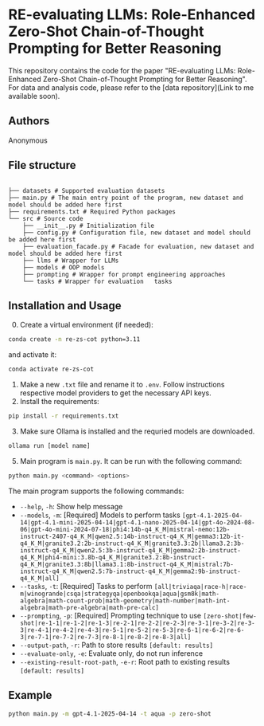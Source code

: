 # RE-evaluating LLMs: Role-Enhanced Zero-Shot Chain-of-Thought Prompting for Better Reasoning

This repository contains the code for the paper "RE-evaluating LLMs: Role-Enhanced Zero-Shot Chain-of-Thought Prompting for Better Reasoning".
For data and analysis code, please refer to the [data repository](Link to me available soon).

## Authors
Anonymous



## File structure
```

├── datasets # Supported evaluation datasets
├── main.py # The main entry point of the program, new dataset and model should be added here first
├── requirements.txt # Required Python packages
└── src # Source code
    ├── __init__.py # Initialization file
    ├── config.py # Configuration file, new dataset and model should be added here first
    ├── evaluation_facade.py # Facade for evaluation, new dataset and model should be added here first
    ├── llms # Wrapper for LLMs
    ├── models # OOP models
    ├── prompting # Wrapper for prompt engineering approaches
    └── tasks # Wrapper for evaluation   tasks
```

## Installation and Usage
0. Create a virtual environment (if needed):
```bash
conda create -n re-zs-cot python=3.11
```
and activate it:
```bash
conda activate re-zs-cot
```
1. Make a new `.txt` file and rename it to `.env`. Follow instructions respective model providers to get the necessary API keys.
2. Install the requirements:
```bash
pip install -r requirements.txt
```
3. Make sure Ollama is installed and the requried models are downloaded.
 ```bash
ollama run [model name]
```
5. Main program is `main.py`. It can be run with the following command:
```bash
python main.py <command> <options>
```
The main program supports the following commands:
- `--help`, `-h`: Show help message
- `--models`, `-m`: [Required] Models to perform tasks `[gpt-4.1-2025-04-14|gpt-4.1-mini-2025-04-14|gpt-4.1-nano-2025-04-14|gpt-4o-2024-08-06|gpt-4o-mini-2024-07-18|phi4:14b-q4_K_M|mistral-nemo:12b-instruct-2407-q4_K_M|qwen2.5:14b-instruct-q4_K_M|gemma3:12b-it-q4_K_M|granite3.2:2b-instruct-q4_K_M|granite3.3:2b|llama3.2:3b-instruct-q4_K_M|qwen2.5:3b-instruct-q4_K_M|gemma2:2b-instruct-q4_K_M|phi4-mini:3.8b-q4_K_M|granite3.2:8b-instruct-q4_K_M|granite3.3:8b|llama3.1:8b-instruct-q4_K_M|mistral:7b-instruct-q4_K_M|qwen2.5:7b-instruct-q4_K_M|gemma2:9b-instruct-q4_K_M|all]`
- `--tasks`, `-t`: [Required] Tasks to perform `[all|triviaqa|race-h|race-m|winogrande|csqa|strategyqa|openbookqa|aqua|gsm8k|math-algebra|math-count-prob|math-geometry|math-number|math-int-algebra|math-pre-algebra|math-pre-calc]`
- `--prompting`, `-p`: [Required] Prompting technique to use `[zero-shot|few-shot|re-1-1|re-1-2|re-1-3|re-2-1|re-2-2|re-2-3|re-3-1|re-3-2|re-3-3|re-4-1|re-4-2|re-4-3|re-5-1|re-5-2|re-5-3|re-6-1|re-6-2|re-6-3|re-7-1|re-7-2|re-7-3|re-8-1|re-8-2|re-8-3|all]`
- `--output-path`, `-r`: Path to store results `[default: results]`
- `--evaluate-only`, `-e`: Evaluate only, do not run inference
- `--existing-result-root-path`, `-e-r`: Root path to existing results `[default:
                                  results]`

## Example
```bash
python main.py -m gpt-4.1-2025-04-14 -t aqua -p zero-shot
```
